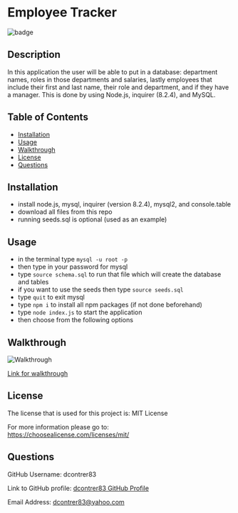 # Employee Tracker

  ![badge](https://img.shields.io/badge/license-MIT_License-red)

  ## Description 

  In this application the user will be able to put in a database: department names, roles in those departments and salaries, lastly employees that include their first and last name, their role and department, and if they have a manager. This is done by using Node.js, inquirer (8.2.4), and MySQL.

  ## Table of Contents
  - [Installation](#installation)
  - [Usage](#usage)
  - [Walkthrough](#walkthrough)
  - [License](#license)
  - [Questions](#questions)

  ## Installation
  
  - install node.js, mysql, inquirer (version 8.2.4), mysql2, and console.table
  - download all files from this repo 
  - running seeds.sql is optional (used as an example)

  ## Usage

  - in the terminal type `mysql -u root -p` 
  - then type in your password for mysql
  - type `source schema.sql` to run that file which will create the database and tables
  - if you want to use the seeds then type `source seeds.sql`
  - type `quit` to exit mysql
  - type `npm i` to install all npm packages (if not done beforehand)
  - type `node index.js` to start the application
  - then choose from the following options

  ## Walkthrough

  ![Walkthrough](./videos/Employee-Tracker.gif)

  [Link for walkthrough](https://drive.google.com/file/d/1BS1iiq1FtrfMPIkAo4ZrZ4LBDkfrzieq/view)

  ## License

  The license that is used for this project is: MIT License

  For more information please go to: https://choosealicense.com/licenses/mit/

  ## Questions

  GitHub Username: dcontrer83

  Link to GitHub profile: [dcontrer83 GitHub Profile](https://github.com/dcontrer83)

  Email Address: dcontrer83@yahoo.com


